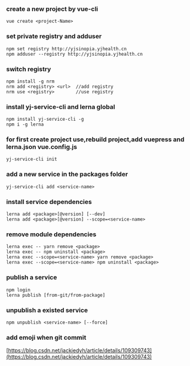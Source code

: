 ### create a new project by vue-cli
```
vue create <project-Name>    
```

### set private registry and adduser
```
npm set registry http://yjsinopia.yjhealth.cn
npm adduser --registry http://yjsinopia.yjhealth.cn
```

### switch registry
```
npm install -g nrm
nrm add <registry> <url>  //add registry
nrm use <registry>        //use registry
```


### install yj-service-cli and lerna global 
```
npm install yj-service-cli -g  
npm i -g lerna
```

### for first create project use,rebuild project,add vuepress and lerna.json vue.config.js  
```
yj-service-cli init
```

### add a new service in the packages folder
```
yj-service-cli add <service-name>
```

### install service dependencies
```
lerna add <package>[@version] [--dev]
lerna add <package>[@version] --scope=<service-name>
```

### remove module dependencies 
```
lerna exec -- yarn remove <package>
lerna exec -- npm uninstall <package>
lerna exec --scope=<service-name> yarn remove <package>
lerna exec --scope=<service-name> npm uninstall <package>
```


### publish a service
```
npm login
lerna publish [from-git/from-package]
```

### unpublish a existed service
```
npm unpublish <service-name> [--force]
```

### add emoji when git commit
[https://blog.csdn.net/jackiedyh/article/details/109309743](https://blog.csdn.net/jackiedyh/article/details/109309743)
